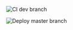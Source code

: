 ![CI dev branch](https://github.com/MikitaLisavets/studio-booking-api/workflows/CI%20dev%20branch/badge.svg)

![Deploy master branch](https://github.com/MikitaLisavets/studio-booking-api/workflows/Deploy%20master%20branch/badge.svg)
